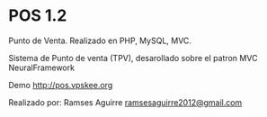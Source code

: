 POS 1.2
=======

Punto de Venta. Realizado en PHP, MySQL, MVC.

Sistema de Punto de venta (TPV), desarollado sobre el patron MVC NeuralFramework

Demo
http://pos.vpskee.org

Realizado por:
    Ramses Aguirre
    ramsesaguirre2012@gmail.com
